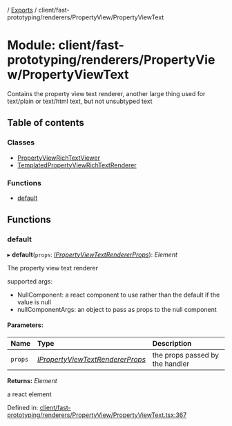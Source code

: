[](../README.md) / [Exports](../modules.md) / client/fast-prototyping/renderers/PropertyView/PropertyViewText

# Module: client/fast-prototyping/renderers/PropertyView/PropertyViewText

Contains the property view text renderer, another large
thing used for text/plain or text/html text, but not unsubtyped
text

## Table of contents

### Classes

- [PropertyViewRichTextViewer](../classes/client_fast_prototyping_renderers_propertyview_propertyviewtext.propertyviewrichtextviewer.md)
- [TemplatedPropertyViewRichTextRenderer](../classes/client_fast_prototyping_renderers_propertyview_propertyviewtext.templatedpropertyviewrichtextrenderer.md)

### Functions

- [default](client_fast_prototyping_renderers_propertyview_propertyviewtext.md#default)

## Functions

### default

▸ **default**(`props`: [*IPropertyViewTextRendererProps*](../interfaces/client_internal_components_propertyview_propertyviewtext.ipropertyviewtextrendererprops.md)): *Element*

The property view text renderer

supported args:
- NullComponent: a react component to use rather than the default if the value is null
- nullComponentArgs: an object to pass as props to the null component

#### Parameters:

Name | Type | Description |
:------ | :------ | :------ |
`props` | [*IPropertyViewTextRendererProps*](../interfaces/client_internal_components_propertyview_propertyviewtext.ipropertyviewtextrendererprops.md) | the props passed by the handler   |

**Returns:** *Element*

a react element

Defined in: [client/fast-prototyping/renderers/PropertyView/PropertyViewText.tsx:367](https://github.com/onzag/itemize/blob/0569bdf2/client/fast-prototyping/renderers/PropertyView/PropertyViewText.tsx#L367)

